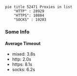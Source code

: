 
```mermaid
pie title 52471 Proxies in list
    "HTTP" : 28929
    "HTTPS": 10884
    "SOCKS" : 19203
```

### Some Info
#### Average Timeout

- mixed: 3.8s
- http: 2.0s
- https: 8.1s
- socks: 6.2s